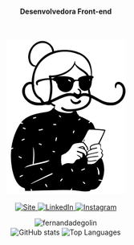 
 
#### <p align="center">Desenvolvedora Front-end</p>  
<br> 
<div  align="center">   
 
  <a href="https://www.instagram.com/fernandadegolin" target="_blank">  <img alt="Avatar Fe" src="https://github.com/fernandadegolin/fernandadegolin/blob/master/src/assets/img/avatar-fer1.png">
  </a> 
 
 
<!-- Site -->
<p align="center">   
  
  <a href="https://fernandadegolin.github.io/fernandadegolin/" target="_blank">
    <img alt="Site" src="https://img.shields.io/twitter/url?label=Site&logoColor=white&style=for-the-badge&url=https%3A%2F%2Ffernandadegolin.github.io%2Ffernandadegolin%2F">
  </a>


<!-- LinkedIn -->
  <a href="https://www.linkedin.com/in/fernandadegolin/">
    <img alt="LinkedIn" src="https://img.shields.io/twitter/url?label=linkedin&logo=linkedin&logoColor=white&style=for-the-badge&url=https%3A%2F%2Fwww.linkedin.com%2Fin%2Ffernandadegolin%2F">
  </a>
  
  
  <!-- Instagram -->
  <a href="https://www.instagram.com/fernandadegolin/">
    <img alt="Instagram" src="https://img.shields.io/twitter/url?label=instagram&logo=instagram&logoColor=white&style=for-the-badge&url=https%3A%2F%2Fwww.instagram.com%2Ffernandadegolin%2F">
  </a>
  </p>

  <div align='center'>
  <img src="https://komarev.com/ghpvc/?username=fernandadegolin&color=lightgrey&label=views" alt="fernandadegolin" />
   
</div>

<div style="display: inline_block", align="center">
 <img align="center" height="140" src="https://github-readme-stats.vercel.app/api?username=fernandadegolin&show_icons=true&hide=&count_private=true&title_color=0f172a&text_color=64748b&icon_color=6366f1&bg_color=ffffff&hide_border=true&show_icons=true&border_radius=15px" alt="GitHub stats" />
   <img align="center" height="140" src="https://github-readme-stats.vercel.app/api/top-langs/?username=fernandadegolin&title_color=0f172a&text_color=64748b&icon_color=6366f1&bg_color=ffffff&hide_border=true&locale=en&custom_title=Top%20Languages&border_radius=15px&layout=compact" alt="Top Languages" />

</div>
</div> 
